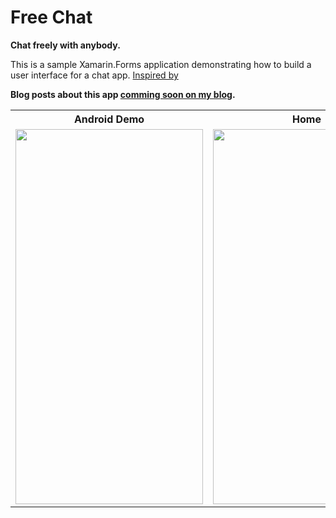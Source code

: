 
# Free Chat

__Chat freely with anybody.__

This is a sample Xamarin.Forms application demonstrating how to build a user interface for a chat app. 
[Inspired by](https://dribbble.com/shots/10446738-Direct-messaging-mobile-app-design)

 __Blog posts about this app [comming soon on my blog](https://doumer.me).__

<html>
  <table style="width:100%">
    <tr>
      <th>Android Demo</th>
      <th>Home</th> 
    </tr>
    <tr>
      <td><img height="600"  width="300" src="images/freechatAndroidDemo.gif"></td>
      <td><img  height="600"  width="300" src="images/freechatiOSDemo.gif"></td>
    </tr>
  </table>
</html>
